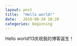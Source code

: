 ```yaml
---
layout: post
title:  "Hello world!"
date:   2016-08-28 10:28
categories: beginning
---
```

Hello world!13庆祝我的博客诞生！

